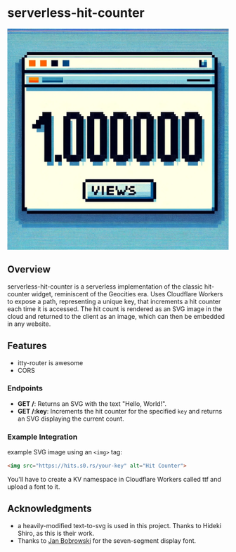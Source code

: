 # serverless-hit-counter

![serverless-hit-counter Logo](./logo.jpeg)

## Overview

serverless-hit-counter is a serverless implementation of the classic hit-counter widget, reminiscent of the Geocities era. Uses Cloudflare Workers to expose a path, representing a unique key, that increments a hit counter each time it is accessed. The hit count is rendered as an SVG image in the cloud and returned to the client as an image, which can then be embedded in any website.

## Features

- itty-router is awesome
- CORS

### Endpoints

- **GET /**: Returns an SVG with the text "Hello, World!".
- **GET /:key**: Increments the hit counter for the specified `key` and returns an SVG displaying the current count.

### Example Integration

example SVG image using an `<img>` tag:

```html
<img src="https://hits.s0.rs/your-key" alt="Hit Counter">
```

You'll have to create a KV namespace in Cloudflare Workers called ttf and upload a font to it.

## Acknowledgments

- a heavily-modified text-to-svg is used in this project. Thanks to Hideki Shiro, as this is their work.
- Thanks to [Jan Bobrowski](https://github.com/jan-bobrowski) for the seven-segment display font.
